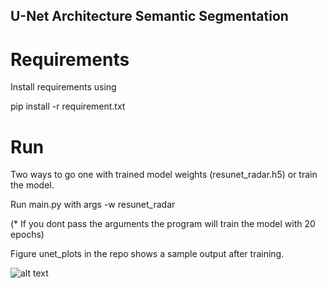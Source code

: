 ## U-Net Architecture Semantic Segmentation

# Requirements

Install requirements using 

pip install -r requirement.txt

# Run

Two ways to go one with trained model weights (resunet_radar.h5) or train the model.

Run main.py with args -w resunet_radar

(* If you dont pass the arguments the program will train the model with 20 epochs)

Figure unet_plots in the repo shows a sample output after training.

![alt text](https://github.com/venkatr95/unet_radar/blob/master/unet_plots.png)